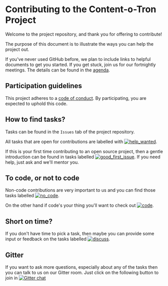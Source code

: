 # Contributing to the Content-o-Tron Project

Welcome to the project repository, and thank you for offering to contribute!

The purpose of this document is to illustrate the ways you can help the project out.

If you've never used GitHub before, we plan to include links to helpful documents to get you started. If you get stuck, join us for our fortnightly meetings. The details can be found in the [agenda][link_agenda].

## Participation guidelines

This project adheres to a [code of conduct](CODE_OF_CONDUCT.MD). By participating, you are expected to uphold this code.

## How to find tasks?

Tasks can be found in the `Issues` tab of the project repository.

All tasks that are open for contributions are labelled with [![help_wanted](https://img.shields.io/badge/-help_wanted-008672.svg)][link_help_wanted].

If this is your first time contributing to an open source project, then a gentle introduction can be found in tasks labelled [![good_first_issue](https://img.shields.io/badge/-good%20first%20issue-7057ff.svg)][link_good_first_issue]. If you need help, just ask and we'll mentor you.

## To code, or not to code

Non-code contributions are very important to us and you can find those tasks labelled [![no_code](https://img.shields.io/badge/-no%20code-fbca04.svg)][link_no_code].

On the other hand if code's your thing you'll want to check out [![code](https://img.shields.io/badge/-code-5e9ced.svg)][link_code].

## Short on time?

If you don't have time to pick a task, then maybe you can provide some input or feedback on the tasks labelled [![discuss](https://img.shields.io/badge/-discuss-ffc6e2.svg)][link_discuss].

## Gitter

If you want to ask more questions, especially about any of the tasks then you can talk to us on our Gitter room. Just click on the following button to join in [![Gitter chat](https://badges.gitter.im/gitterHQ/gitter.png)](https://gitter.im/content-o-tron/Lobby)

[link_agenda]: http://bit.ly/2GSLLYA
[link_help_wanted]: https://github.com/rust-community/content-o-tron/issues?q=is%3Aopen+is%3Aissue+label%3A%22help+wanted%22
[link_good_first_issue]: https://github.com/rust-community/content-o-tron/issues?q=is%3Aopen+is%3Aissue+label%3A%22good+first+issue%22
[link_no_code]: https://github.com/rust-community/content-o-tron/issues?q=is%3Aopen+is%3Aissue+label%3A%22no+code%22
[link_code]: https://github.com/rust-community/content-o-tron/issues?q=is%3Aopen+is%3Aissue+label%3Acode
[link_discuss]: https://github.com/rust-community/content-o-tron/issues?q=is%3Aopen+is%3Aissue+label%3Adiscuss
